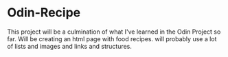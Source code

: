 # Odin-Recipe
This project will be a culmination of what I've learned in the Odin Project so far. 
Will be creating an html page with food recipes. 
will probably use a lot of lists and images and links and structures. 